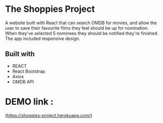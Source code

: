 # The Shoppies Project

A website built with React that can search OMDB for movies, and allow the user to save their favourite films they feel should be up for nomination. When they've selected 5 nominees they should be notified they're finished. The app included responsive design. 

## Built with

- REACT 
- React Bootstrap 
- Axios 
- OMDB API 


# DEMO link : 

(https://shoppies-project.herokuapp.com/)

